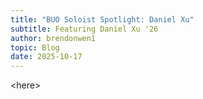 ```yaml
---
title: "BUO Soloist Spotlight: Daniel Xu"
subtitle: Featuring Daniel Xu '26
author: brendonwen1
topic: Blog
date: 2025-10-17
---
```

<﻿here>